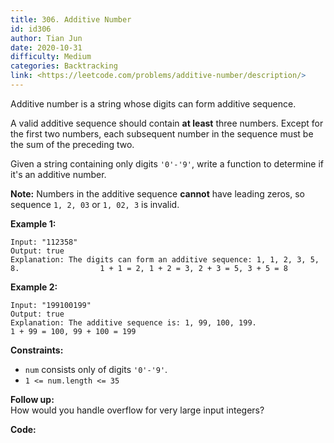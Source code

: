 ```yaml
---
title: 306. Additive Number
id: id306
author: Tian Jun
date: 2020-10-31
difficulty: Medium
categories: Backtracking
link: <https://leetcode.com/problems/additive-number/description/>
---
```


Additive number is a string whose digits can form additive sequence.

A valid additive sequence should contain **at least** three numbers. Except
for the first two numbers, each subsequent number in the sequence must be the
sum of the preceding two.

Given a string containing only digits `'0'-'9'`, write a function to determine
if it's an additive number.

**Note:** Numbers in the additive sequence **cannot** have leading zeros, so
sequence `1, 2, 03` or `1, 02, 3` is invalid.



**Example 1:**
            
	Input: "112358"    
	Output: true    
	Explanation: The digits can form an additive sequence: 1, 1, 2, 3, 5, 8.                  1 + 1 = 2, 1 + 2 = 3, 2 + 3 = 5, 3 + 5 = 8    

**Example 2:**
            
	Input: "199100199"    
	Output: true    
	Explanation: The additive sequence is: 1, 99, 100, 199.                  1 + 99 = 100, 99 + 100 = 199    



**Constraints:**

  * `num` consists only of digits `'0'-'9'`.
  * `1 <= num.length <= 35`

**Follow up:**  
How would you handle overflow for very large input integers?


**Code:**
